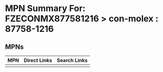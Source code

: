 



# MPN Summary For: FZECONMX877581216 > con-molex : 87758-1216

## MPNs
  

|MPN|Direct Links|Search Links|
| :--- | :--- | :--- |
||||
